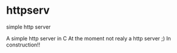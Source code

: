 # httpserv
simple http server

A simple http server in C
At the moment not realy a http server ;) 
In construction!!

